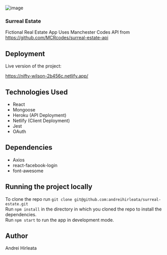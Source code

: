 ![image](https://user-images.githubusercontent.com/21252360/92330971-e3f67180-f06a-11ea-98f4-fea86640984c.png)


### Surreal Estate
Fictional Real Estate App
Uses Manchester Codes API from https://github.com/MCRcodes/surreal-estate-api

## Deployment
Live version of the project:  
  
https://nifty-wilson-2b456c.netlify.app/

## Technologies Used
*  React
*  Mongoose
*  Heroku (API Deployment)
*  Netlify (Client Deployment)
*  Jest
*  OAuth

## Dependencies
*  Axios
*  react-facebook-login
*  font-awesome

## Running the project locally
To clone the repo run `git clone git@github.com:andreihirleata/surreal-estate.git`  
Run `npm install` in the directory in which you cloned the repo to install the dependencies.  
Run `npm start` to run the app in development mode.  

## Author
Andrei Hirleata
